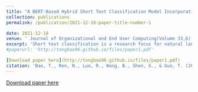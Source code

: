 ```yaml
---
title: "A BERT-Based Hybrid Short Text Classification Model Incorporating CNN and Attention-Based BiGRU"
collection: publications
permalink: /publication/2021-12-18-paper-title-number-1

date: 2021-12-18
venue: ' Journal of Organizational and End User Computing(Volume 33,6)'
excerpt: 'Short text classification is a research focus for natural language processing (NLP), which is widely used in news classification, sentiment analysis, mail filtering, and other fields. In recent years, deep learning techniques are applied to text classification and have made some progress. Different from ordinary text classification, short text has the problem of less vocabulary and feature sparsity, which raise higher request for text semantic feature representation. To address this issue, this paper proposes a feature fusion framework based on the bidirectional encoder representations from transformers (BERT). In this hybrid method, BERT is used to train word vector representation. Convolutional neural network (CNN) captures static features. As a supplement, a bi-gated recurrent neural network (BiGRU) is adopted to capture contextual features. Furthermore, an attention mechanism is introduced to assign the weight of salient words. The experimental results confirmed that the proposed model significantly outperforms the other state-of-the-art baseline methods.'
#paperurl: 'http://tongbao96.github.io/files/paper1.pdf'

[Download paper here](http://tongbao96.github.io/files/paper1.pdf)
citation: 'Bao, T., Ren, N., Luo, R., Wang, B., Shen, G., & Guo, T. (2021). A BERT-Based Hybrid Short Text Classification Model Incorporating CNN and Attention-Based BiGRU. Journal of Organizational and End User Computing (JOEUC), 33(6), 1-21. http://doi.org/10.4018/JOEUC.294580.'
---
```



[Download paper here](http://tongbao96.github.io/files/paper1.pdf)

